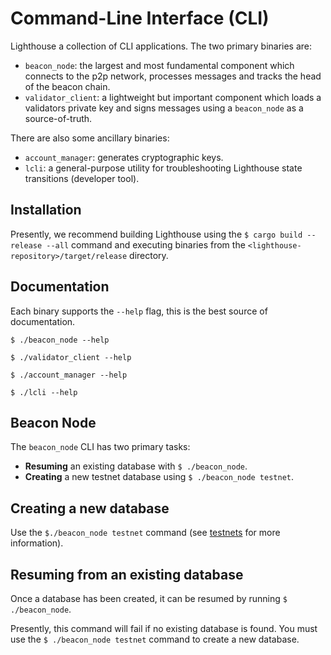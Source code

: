 # Command-Line Interface (CLI)

Lighthouse a collection of CLI applications. The two primary binaries are:

- `beacon_node`: the largest and most fundamental component which connects to
	the p2p network, processes messages and tracks the head of the beacon
	chain.
- `validator_client`: a lightweight but important component which loads a validators private
	key and signs messages using a `beacon_node` as a source-of-truth.

There are also some ancillary binaries:

- `account_manager`: generates cryptographic keys.
- `lcli`: a general-purpose utility for troubleshooting Lighthouse state
	transitions (developer tool).

## Installation

Presently, we recommend building Lighthouse using the `$ cargo build --release
--all` command and executing binaries from the
`<lighthouse-repository>/target/release` directory.

## Documentation

Each binary supports the `--help` flag, this is the best source of
documentation.


```
$ ./beacon_node --help
```

```
$ ./validator_client --help
```

```
$ ./account_manager --help
```

```
$ ./lcli --help
```

## Beacon Node

The `beacon_node` CLI has two primary tasks:

- **Resuming** an existing database with `$ ./beacon_node`.
- **Creating** a new testnet database using `$ ./beacon_node testnet`.

## Creating a new database

Use the `$./beacon_node testnet` command (see [testnets](./testnets.md) for more
information).

## Resuming from an existing database

Once a database has been created, it can be resumed by running `$ ./beacon_node`.

Presently, this command will fail if no existing database is found. You must
use the `$ ./beacon_node testnet` command to create a new database.
